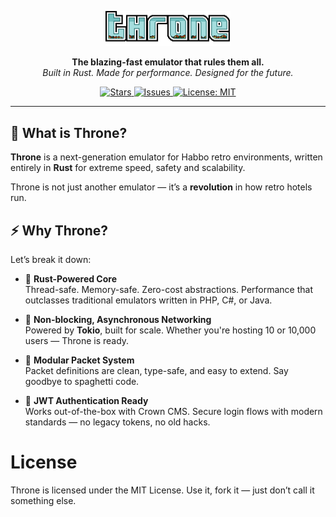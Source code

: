 <p align="center">
  <img src="throne.png" alt="Throne Logo" width="200"/>
</p>

<p align="center">
  <strong>The blazing-fast emulator that rules them all.</strong><br/>
  <em>Built in Rust. Made for performance. Designed for the future.</em>
</p>

<p align="center">
  <a href="https://github.com/belgrard/throne/stargazers">
    <img src="https://img.shields.io/github/stars/belgrard/throne?style=flat-square&logo=github" alt="Stars" />
  </a>
  <a href="https://github.com/belgrard/throne/issues">
    <img src="https://img.shields.io/github/issues/belgrard/throne?style=flat-square" alt="Issues" />
  </a>
  </a>
  <a href="https://opensource.org/licenses/MIT">
    <img src="https://img.shields.io/badge/License-MIT-blue.svg?style=flat-square" alt="License: MIT" />
  </a>
</p>

---

## 👑 What is Throne?

**Throne** is a next-generation emulator for Habbo retro environments, written entirely in **Rust** for extreme speed, safety and scalability.

Throne is not just another emulator — it’s a **revolution** in how retro hotels run.

## ⚡ Why Throne?

Let’s break it down:

- 🦀 **Rust-Powered Core**  
  Thread-safe. Memory-safe. Zero-cost abstractions. Performance that outclasses traditional emulators written in PHP, C#, or Java.

- 🔄 **Non-blocking, Asynchronous Networking**  
  Powered by **Tokio**, built for scale. Whether you're hosting 10 or 10,000 users — Throne is ready.

- 🧠 **Modular Packet System**  
  Packet definitions are clean, type-safe, and easy to extend. Say goodbye to spaghetti code.

- 🔐 **JWT Authentication Ready**  
  Works out-of-the-box with Crown CMS. Secure login flows with modern standards — no legacy tokens, no old hacks.

# License

Throne is licensed under the MIT License.
Use it, fork it — just don’t call it something else.
